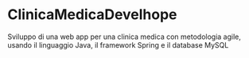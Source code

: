 # ClinicaMedicaDevelhope
Sviluppo di una web app per una clinica medica con metodologia agile, usando il linguaggio Java, il framework Spring e il database MySQL
